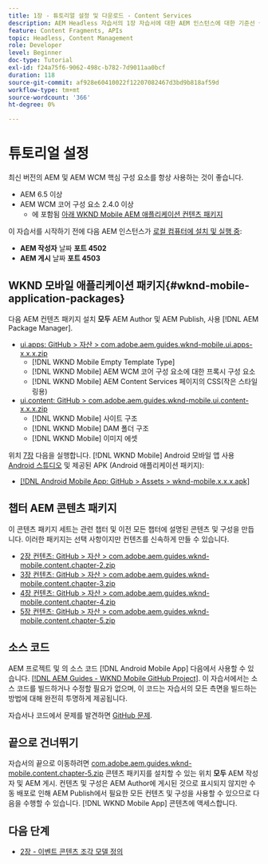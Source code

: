 ```yaml
---
title: 1장 - 튜토리얼 설정 및 다운로드 - Content Services
description: AEM Headless 자습서의 1장 자습서에 대한 AEM 인스턴스에 대한 기준선 설정입니다.
feature: Content Fragments, APIs
topic: Headless, Content Management
role: Developer
level: Beginner
doc-type: Tutorial
exl-id: f24a75f6-9062-498c-b782-7d9011aa0bcf
duration: 118
source-git-commit: af928e60410022f12207082467d3bd9b818af59d
workflow-type: tm+mt
source-wordcount: '366'
ht-degree: 0%

---
```


# 튜토리얼 설정

최신 버전의 AEM 및 AEM WCM 핵심 구성 요소를 항상 사용하는 것이 좋습니다.

* AEM 6.5 이상
* AEM WCM 코어 구성 요소 2.4.0 이상
   * 에 포함됨 [아래 WKND Mobile AEM 애플리케이션 컨텐츠 패키지](#wknd-mobile-application-packages)

이 자습서를 시작하기 전에 다음 AEM 인스턴스가 [로컬 컴퓨터에 설치 및 실행 중](https://helpx.adobe.com/experience-manager/6-5/sites/deploying/using/deploy.html#Default%20Local%20Install):

* **AEM 작성자** 날짜 **포트 4502**
* **AEM 게시** 날짜 **포트 4503**

## WKND 모바일 애플리케이션 패키지{#wknd-mobile-application-packages}

다음 AEM 컨텐츠 패키지 설치 **모두** AEM Author 및 AEM Publish, 사용 [!DNL AEM Package Manager].

* [ui.apps: GitHub > 자산 > com.adobe.aem.guides.wknd-mobile.ui.apps-x.x.x.zip](https://github.com/adobe/aem-guides-wknd-mobile/releases/latest)
   * [!DNL WKND Mobile Empty Template Type]
   * [!DNL WKND Mobile] AEM WCM 코어 구성 요소에 대한 프록시 구성 요소
   * [!DNL WKND Mobile] AEM Content Services 페이지의 CSS(작은 스타일링용)
* [ui.content: GitHub > com.adobe.aem.guides.wknd-mobile.ui.content-x.x.x.zip](https://github.com/adobe/aem-guides-wknd-mobile/releases/latest)
   * [!DNL WKND Mobile] 사이트 구조
   * [!DNL WKND Mobile] DAM 폴더 구조
   * [!DNL WKND Mobile] 이미지 에셋

위치 [7장](./chapter-7.md) 다음을 실행합니다. [!DNL WKND Mobile] Android 모바일 앱 사용 [Android 스튜디오](https://developer.android.com/studio) 및 제공된 APK (Android 애플리케이션 패키지):

* [[!DNL Android Mobile App: GitHub > Assets > wknd-mobile.x.x.x.apk]](https://github.com/adobe/aem-guides-wknd-mobile/releases/latest)

## 챕터 AEM 콘텐츠 패키지

이 콘텐츠 패키지 세트는 관련 챕터 및 이전 모든 챕터에 설명된 콘텐츠 및 구성을 만듭니다. 이러한 패키지는 선택 사항이지만 컨텐츠를 신속하게 만들 수 있습니다.

* [2장 컨텐츠: GitHub > 자산 > com.adobe.aem.guides.wknd-mobile.content.chapter-2.zip](https://github.com/adobe/aem-guides-wknd-mobile/releases/latest)
* [3장 컨텐츠: GitHub > 자산 > com.adobe.aem.guides.wknd-mobile.content.chapter-3.zip](https://github.com/adobe/aem-guides-wknd-mobile/releases/latest)
* [4장 컨텐츠: GitHub > 자산 > com.adobe.aem.guides.wknd-mobile.content.chapter-4.zip](https://github.com/adobe/aem-guides-wknd-mobile/releases/latest)
* [5장 컨텐츠: GitHub > 자산 > com.adobe.aem.guides.wknd-mobile.content.chapter-5.zip](https://github.com/adobe/aem-guides-wknd-mobile/releases/latest)

## 소스 코드

AEM 프로젝트 및 의 소스 코드 [!DNL Android Mobile App] 다음에서 사용할 수 있습니다. [[!DNL AEM Guides - WKND Mobile GitHub Project]](https://github.com/adobe/aem-guides-wknd-mobile). 이 자습서에서는 소스 코드를 빌드하거나 수정할 필요가 없으며, 이 코드는 자습서의 모든 측면을 빌드하는 방법에 대해 완전히 투명하게 제공됩니다.

자습서나 코드에서 문제를 발견하면 [GitHub 문제](https://github.com/adobe/aem-guides-wknd-mobile/issues).

## 끝으로 건너뛰기

자습서의 끝으로 이동하려면 [com.adobe.aem.guides.wknd-mobile.content.chapter-5.zip](https://github.com/adobe/aem-guides-wknd-mobile/releases/latest) 콘텐츠 패키지를 설치할 수 있는 위치 **모두** AEM 작성자 및 AEM 게시. 컨텐츠 및 구성은 AEM Author에 게시된 것으로 표시되지 않지만 수동 배포로 인해 AEM Publish에서 필요한 모든 컨텐츠 및 구성을 사용할 수 있으므로 다음을 수행할 수 있습니다. [!DNL WKND Mobile App] 콘텐츠에 액세스합니다.


## 다음 단계

* [2장 - 이벤트 콘텐츠 조각 모델 정의](./chapter-2.md)
